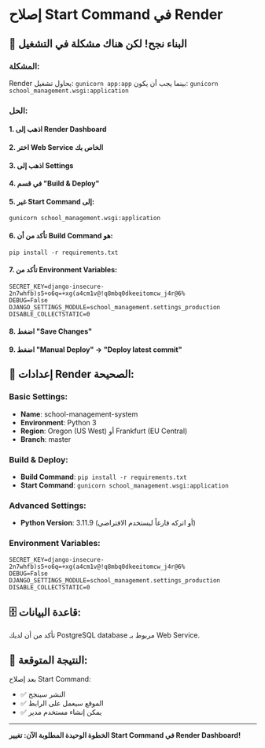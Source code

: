 # إصلاح Start Command في Render

## 🎉 البناء نجح! لكن هناك مشكلة في التشغيل

### المشكلة:
Render يحاول تشغيل: `gunicorn app:app`
بينما يجب أن يكون: `gunicorn school_management.wsgi:application`

### الحل:

#### 1. اذهب إلى Render Dashboard
#### 2. اختر Web Service الخاص بك
#### 3. اذهب إلى Settings
#### 4. في قسم "Build & Deploy"
#### 5. غير Start Command إلى:
```
gunicorn school_management.wsgi:application
```

#### 6. تأكد من أن Build Command هو:
```
pip install -r requirements.txt
```

#### 7. تأكد من Environment Variables:
```
SECRET_KEY=django-insecure-2n7whfb)s5+o6q=+xg(a4cm1v@!q8mbq0dkeeitomcw_j4r@6%
DEBUG=False
DJANGO_SETTINGS_MODULE=school_management.settings_production
DISABLE_COLLECTSTATIC=0
```

#### 8. اضغط "Save Changes"
#### 9. اضغط "Manual Deploy" → "Deploy latest commit"

## 🔧 إعدادات Render الصحيحة:

### Basic Settings:
- **Name**: school-management-system
- **Environment**: Python 3
- **Region**: Oregon (US West) أو Frankfurt (EU Central)
- **Branch**: master

### Build & Deploy:
- **Build Command**: `pip install -r requirements.txt`
- **Start Command**: `gunicorn school_management.wsgi:application`

### Advanced Settings:
- **Python Version**: 3.11.9 (أو اتركه فارغاً ليستخدم الافتراضي)

### Environment Variables:
```
SECRET_KEY=django-insecure-2n7whfb)s5+o6q=+xg(a4cm1v@!q8mbq0dkeeitomcw_j4r@6%
DEBUG=False
DJANGO_SETTINGS_MODULE=school_management.settings_production
DISABLE_COLLECTSTATIC=0
```

## 🗄️ قاعدة البيانات:

تأكد من أن لديك PostgreSQL database مربوط بـ Web Service.

## 🎯 النتيجة المتوقعة:

بعد إصلاح Start Command:
- ✅ النشر سينجح
- ✅ الموقع سيعمل على الرابط
- ✅ يمكن إنشاء مستخدم مدير

---

**الخطوة الوحيدة المطلوبة الآن: تغيير Start Command في Render Dashboard!**
